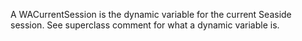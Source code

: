 A WACurrentSession is the dynamic variable for the current Seaside session. See superclass comment for what a dynamic variable is.